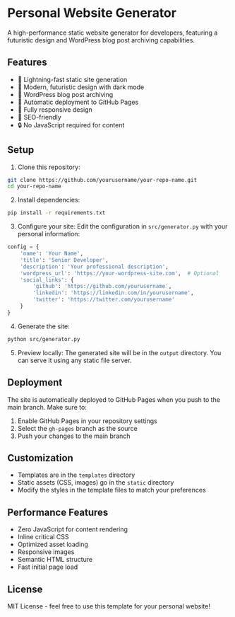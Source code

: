 # Personal Website Generator

A high-performance static website generator for developers, featuring a futuristic design and WordPress blog post archiving capabilities.

## Features

- 🚀 Lightning-fast static site generation
- 🎨 Modern, futuristic design with dark mode
- 📝 WordPress blog post archiving
- 🔄 Automatic deployment to GitHub Pages
- 📱 Fully responsive design
- 🎯 SEO-friendly
- 🔒 No JavaScript required for content

## Setup

1. Clone this repository:
```bash
git clone https://github.com/yourusername/your-repo-name.git
cd your-repo-name
```

2. Install dependencies:
```bash
pip install -r requirements.txt
```

3. Configure your site:
Edit the configuration in `src/generator.py` with your personal information:
```python
config = {
    'name': 'Your Name',
    'title': 'Senior Developer',
    'description': 'Your professional description',
    'wordpress_url': 'https://your-wordpress-site.com',  # Optional
    'social_links': {
        'github': 'https://github.com/yourusername',
        'linkedin': 'https://linkedin.com/in/yourusername',
        'twitter': 'https://twitter.com/yourusername'
    }
}
```

4. Generate the site:
```bash
python src/generator.py
```

5. Preview locally:
The generated site will be in the `output` directory. You can serve it using any static file server.

## Deployment

The site is automatically deployed to GitHub Pages when you push to the main branch. Make sure to:

1. Enable GitHub Pages in your repository settings
2. Select the `gh-pages` branch as the source
3. Push your changes to the main branch

## Customization

- Templates are in the `templates` directory
- Static assets (CSS, images) go in the `static` directory
- Modify the styles in the template files to match your preferences

## Performance Features

- Zero JavaScript for content rendering
- Inline critical CSS
- Optimized asset loading
- Responsive images
- Semantic HTML structure
- Fast initial page load

## License

MIT License - feel free to use this template for your personal website! 
